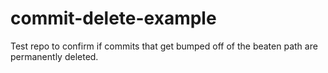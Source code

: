 # commit-delete-example
Test repo to confirm if commits that get bumped off of the beaten path are permanently deleted.
